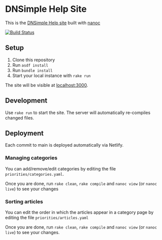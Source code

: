 # DNSimple Help Site

This is the [DNSimple Help site](https://support.dnsimple.com) built with [nanoc](http://nanoc.stoneship.org/)

[![Build Status](https://travis-ci.com/dnsimple/dnsimple-support.svg?branch=master)](https://travis-ci.com/dnsimple/dnsimple-support)


## Setup

1. Clone this repository
1. Run `asdf install`
1. Run `bundle install`
1. Start your local instance with `rake run`

The site will be visible at [localhost:3000](http://localhost:3000).


## Development

Use `rake run` to start the site. The server will automatically re-compiles changed files.


## Deployment

Each commit to main is deployed automatically via Netlify.


### Managing categories

You can add/remove/edit categories by editing the file `priorities/categories.yaml`.

Once you are done, run `rake clean`, `rake compile` and `nanoc view` (or `nanoc live`) to see your changes


### Sorting articles

You can edit the order in which the articles appear in a category page by editing the file `priorities/articles.yaml`

Once you are done, run `rake clean`, `rake compile` and `nanoc view` (or `nanoc live`) to see your changes.
